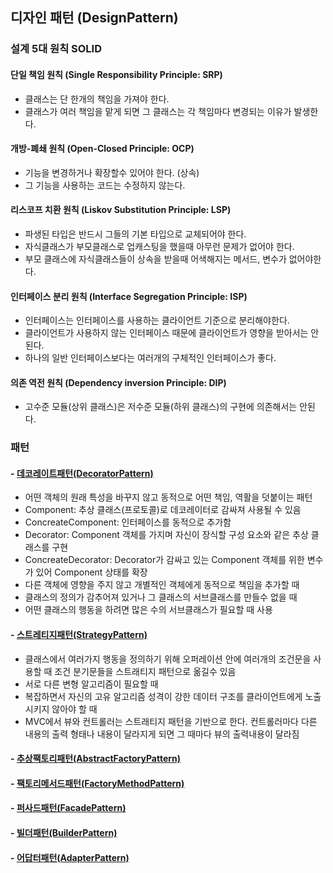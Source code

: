 ## 디자인 패턴 (DesignPattern)

### 설계 5대 원칙 SOLID

#### 단일 책임 원칙 (Single Responsibility Principle: SRP)
- 클래스는 단 한개의 책임을 가져야 한다.
- 클래스가 여러 책임을 맡게 되면 그 클래스는 각 책임마다 변경되는 이유가 발생한다.

#### 개방-폐쇄 원칙 (Open-Closed Principle: OCP)
- 기능을 변경하거나 확장할수 있어야 한다. (상속)
- 그 기능을 사용하는 코드는 수정하지 않는다.

#### 리스코프 치환 원칙 (Liskov Substitution Principle: LSP)
- 파생된 타입은 반드시 그들의 기본 타입으로 교체되어야 한다.
- 자식클래스가 부모클래스로 업캐스팅을 했을때 아무런 문제가 없어야 한다.
- 부모 클래스에 자식클래스들이 상속을 받을때 어색해지는 메서드, 변수가 없어야한다.

#### 인터페이스 분리 원칙 (Interface Segregation Principle: ISP)
- 인터페이스는 인터페이스를 사용하는 클라이언트 기준으로 분리해야한다.
- 클라이언트가 사용하지 않는 인터페이스 때문에 클라이언트가 영향을 받아서는 안된다.
- 하나의 일반 인터페이스보다는 여러개의 구체적인 인터페이스가 좋다.

#### 의존 역전 원칙 (Dependency inversion Principle: DIP)
- 고수준 모듈(상위 클래스)은 저수준 모듈(하위 클래스)의 구현에 의존해서는 안된다.


### 패턴

#### - [데코레이트패턴(DecoratorPattern)](./DecoratorPattern.md "DecoratorPattern")
- 어떤 객체의 원래 특성을 바꾸지 않고 동적으로 어떤 책임, 역활을 덧붙이는 패턴
- Component: 추상 클래스(프로토콜)로 데코레이터로 감싸져 사용될 수 있음
- ConcreateComponent: 인터페이스를 동적으로 추가함
- Decorator: Component 객체를 가지며 자신이 장식할 구성 요소와 같은 추상 클래스를 구현
- ConcreateDecorator: Decorator가 감싸고 있는 Component 객체를 위한 변수가 있어 Component 상태를 확장
- 다른 객체에 영향을 주지 않고 개별적인 객체에게 동적으로 책임을 추가할 때
- 클래스의 정의가 감추어져 있거나 그 클래스의 서브클래스를 만들수 없을 때
- 어떤 클래스의 행동을 하려면 많은 수의 서브클래스가 필요할 때 사용

#### - [스트레티지패턴(StrategyPattern)](./StrategyPattern.md "StrategyPattern")
- 클래스에서 여러가지 행동을 정의하기 위해 오퍼레이션 안에 여러개의 조건문을 사용할 때 조건 분기문들을 스트래티지 패턴으로 옮길수 있음
- 서로 다른 변형 알고리즘이 필요할 때
- 복잡하면서 자신의 고유 알고리즘 성격이 강한 데이터 구조를 클라이언트에게 노출시키지 않아야 할 때
- MVC에서 뷰와 컨트롤러는 스트래티지 패턴을 기반으로 한다. 컨트롤러마다 다른 내용의 출력 형태나 내용이 달라지게 되면 그 때마다 뷰의 출력내용이 달라짐

#### - [추상팩토리패턴(AbstractFactoryPattern)](./AbstractFactoryPattern.md "AbstractFactoryPattern")


#### - [팩토리메서드패턴(FactoryMethodPattern)](./FactoryMethodPattern.md "FactoryMethodPattern")


#### - [퍼사드패턴(FacadePattern)](./FacadePattern.md "StrategyFacadePatternPattern")


#### - [빌더패턴(BuilderPattern)](./BuilderPattern.md "BuilderPattern")


#### - [어답터패턴(AdapterPattern)](./AdapterPattern.md "AdapterPattern")
